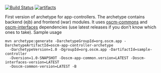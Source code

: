 [![Build Status](https://travis-ci.org/servicecatalog/oscm-app-controller-archetype.svg?branch=master)](https://travis-ci.org/DawidCh/oscm-app-controller-archetype)
[![artifacts](https://jitpack.io/v/servicecatalog/oscm-app-controller-archetype.svg)](https://jitpack.io/#DawidCh/oscm-app-controller-archetype)

First version of archetype for app-controllers. The archetype contains backend (ejb) and frontend (war) modules. It uses
[oscm-commons](https://github.com/servicecatalog/oscm-commons/releases) and [oscm-interfaces](https://github.com/servicecatalog/oscm-interfaces/releases) dependencies (use latest releases if you don't know which ones to take).
Sample usage
```
mvn archetype:generate -DarchetypeGroupId=org.oscm.app -DarchetypeArtifactId=oscm-app-controller-archetype
  -DarchetypeVersion=1.0 -DgroupId=org.oscm.app -DartifactId=sample-controller
  -Dversion=1.0-SNAPSHOT -Doscm-app-common.version=LATEST -Doscm-interfaces-version=LATEST
  -Doscm-common-version=LATEST -B
```
